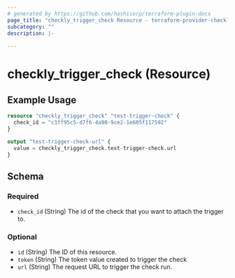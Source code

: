 ```yaml
---
# generated by https://github.com/hashicorp/terraform-plugin-docs
page_title: "checkly_trigger_check Resource - terraform-provider-checkly"
subcategory: ""
description: |-
  
---
```


# checkly_trigger_check (Resource)



## Example Usage

```terraform
resource "checkly_trigger_check" "test-trigger-check" {
  check_id = "c1ff95c5-d7f6-4a90-9ce2-1e605f117592"
}

output "test-trigger-check-url" {
  value = checkly_trigger_check.test-trigger-check.url
}
```

<!-- schema generated by tfplugindocs -->
## Schema

### Required

- `check_id` (String) The id of the check that you want to attach the trigger to.

### Optional

- `id` (String) The ID of this resource.
- `token` (String) The token value created to trigger the check
- `url` (String) The request URL to trigger the check run.


